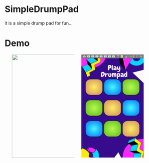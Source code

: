# SimpleDrumpPad
it is a simple drump pad for fun...

# Demo
<img src="https://github.com/Avinash-dev-code/SimpleDrumpPad/blob/master/demo.gif" height=330 width=200 hspace=23/><img src="https://github.com/Avinash-dev-code/SimpleDrumpPad/blob/master/screenshot.png" height=330 width=200/>


